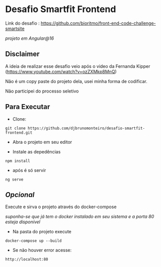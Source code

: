 # Desafio Smartfit Frontend

Link do desafio : https://github.com/bioritmo/front-end-code-challenge-smartsite

*projeto em Angular@16*

## Disclaimer

A ideia de realizar esse desafio veio após o video da Fernanda Kipper (https://www.youtube.com/watch?v=ozZXMkp8MnQ)

Não é um copy paste do projeto dela, usei minha forma de codificar.

Não participei do processo seletivo

## Para Executar

* Clone:

```http 
git clone https://github.com/djbrunomonteiro/desafio-smartfit-frontend.git
```

* Abra o projeto em seu editor

* Instale as depedências

```http
npm install
```

* após é só servir

```http
ng serve
```

## ***Opcional***

Execute e sirva o projeto através do docker-compose

*suponha-se que já tem o docker instalado em seu sistema e a porta 80 esteja disponível*

* Na pasta do projeto execute
```http
docker-compose up --build
```

* Se não houver error acesse:

```http
http://localhost:80
```